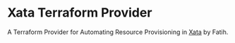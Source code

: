 # Xata Terraform Provider

A Terraform Provider for Automating Resource Provisioning in [Xata]("https://xata.io/") by Fatih.